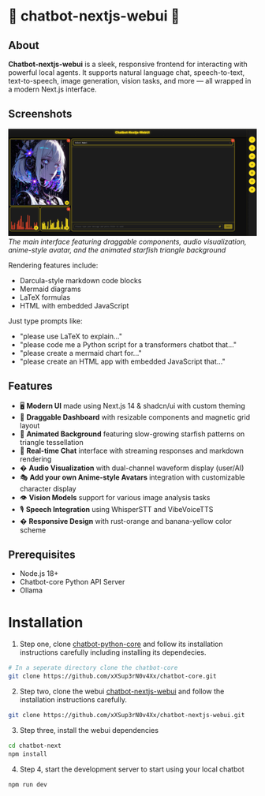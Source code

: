 # 💬 chatbot-nextjs-webui 💬

## About
**Chatbot-nextjs-webui** is a sleek, responsive frontend for interacting with powerful local agents. It supports natural language chat, speech-to-text, text-to-speech, image generation, vision tasks, and more — all wrapped in a modern Next.js interface.

## Screenshots
![Chatbot Interface](./assets/WebUI_Screenshot1.png)
*The main interface featuring draggable components, audio visualization, anime-style avatar, and the animated starfish triangle background*

Rendering features include:
- Darcula-style markdown code blocks
- Mermaid diagrams
- LaTeX formulas
- HTML with embedded JavaScript

Just type prompts like:

- "please use LaTeX to explain..."
- "please code me a Python script for a transformers chatbot that..."
- "please create a mermaid chart for..."
- "please create an HTML app with embedded JavaScript that..."

## Features
- 🖥️ **Modern UI** made using Next.js 14 & shadcn/ui with custom theming
- 🎨 **Draggable Dashboard** with resizable components and magnetic grid layout
- 🌟 **Animated Background** featuring slow-growing starfish patterns on triangle tessellation
- 💬 **Real-time Chat** interface with streaming responses and markdown rendering
- � **Audio Visualization** with dual-channel waveform display (user/AI)
- 🎭 **Add your own Anime-style Avatars** integration with customizable character display
- 👁️ **Vision Models** support for various image analysis tasks
- 🎙️ **Speech Integration** using WhisperSTT and VibeVoiceTTS
- � **Responsive Design** with rust-orange and banana-yellow color scheme

## Prerequisites
- Node.js 18+
- Chatbot-core Python API Server
- Ollama

# Installation
1. Step one, clone [chatbot-python-core](https://github.com/xXSup3rN0v4Xx/chatbot-python-core) and follow its installation instructions carefully including installing its dependecies.
```bash
# In a seperate directory clone the chatbot-core
git clone https://github.com/xXSup3rN0v4Xx/chatbot-core.git
```

2. Step two, clone the webui [chatbot-nextjs-webui](https://github.com/xXSup3rN0v4Xx/chatbot-nextjs-webui) and follow the installation instructions carefully.

```bash
git clone https://github.com/xXSup3rN0v4Xx/chatbot-nextjs-webui.git
```

3. Step three, install the webui dependencies
```bash
cd chatbot-next
npm install
```

4. Step 4, start the development server to start using your local chatbot
```bash
npm run dev
```
